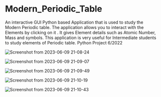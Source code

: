 # Modern_Periodic_Table
An interactive GUI Python based Application that is used to study the Modern Periodic table. The application allows you to interact with the Elements by clicking on it . It gives Element details such as Atomic Number, Mass and symbols. This application is very useful for Intermediate students to study elements of Periodic table. 
Python Project 6/2022

![Screenshot from 2023-06-09 21-08-24](https://github.com/TheRexishere/Modern_Periodic_Table/assets/95215534/9621ccde-87e1-40d8-ac22-316714d360eb)

![Screenshot from 2023-06-09 21-09-07](https://github.com/TheRexishere/Modern_Periodic_Table/assets/95215534/0468e2b7-893c-4c09-9e0f-e5fd3cc017ff)

![Screenshot from 2023-06-09 21-09-49](https://github.com/TheRexishere/Modern_Periodic_Table/assets/95215534/2f2401ea-9954-4ad3-9117-144b29d8b9ed)

![Screenshot from 2023-06-09 21-10-19](https://github.com/TheRexishere/Modern_Periodic_Table/assets/95215534/55b74b5f-f3ff-4d1d-ba1e-85668d445c67)

![Screenshot from 2023-06-09 21-10-43](https://github.com/TheRexishere/Modern_Periodic_Table/assets/95215534/4a1d406e-0254-43ba-9423-68da05502a12)

